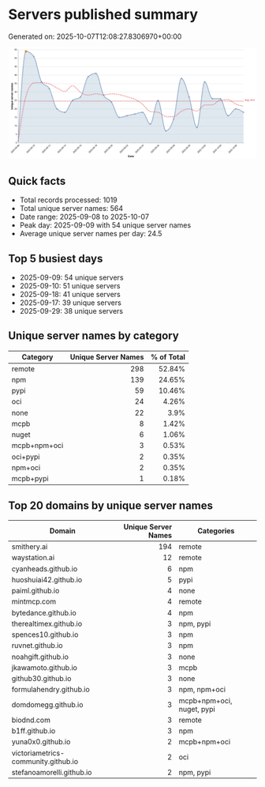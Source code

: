 # Servers published summary

Generated on: 2025-10-07T12:08:27.8306970+00:00

![Unique servers per day](servers-per-day.svg)

## Quick facts
- Total records processed: 1019
- Total unique server names: 564
- Date range: 2025-09-08 to 2025-10-07
- Peak day: 2025-09-09 with 54 unique server names
- Average unique server names per day: 24.5

## Top 5 busiest days
- 2025-09-09: 54 unique servers
- 2025-09-10: 51 unique servers
- 2025-09-18: 41 unique servers
- 2025-09-17: 39 unique servers
- 2025-09-29: 38 unique servers

## Unique server names by category

| Category | Unique Server Names | % of Total |
|----------|---------------------:|-----------:|
| remote | 298 | 52.84% |
| npm | 139 | 24.65% |
| pypi | 59 | 10.46% |
| oci | 24 | 4.26% |
| none | 22 | 3.9% |
| mcpb | 8 | 1.42% |
| nuget | 6 | 1.06% |
| mcpb+npm+oci | 3 | 0.53% |
| oci+pypi | 2 | 0.35% |
| npm+oci | 2 | 0.35% |
| mcpb+pypi | 1 | 0.18% |

## Top 20 domains by unique server names

| Domain | Unique Server Names | Categories |
|--------|---------------------:|------------|
| smithery.ai | 194 | remote |
| waystation.ai | 12 | remote |
| cyanheads.github.io | 6 | npm |
| huoshuiai42.github.io | 5 | pypi |
| paiml.github.io | 4 | none |
| mintmcp.com | 4 | remote |
| bytedance.github.io | 4 | npm |
| therealtimex.github.io | 3 | npm, pypi |
| spences10.github.io | 3 | npm |
| ruvnet.github.io | 3 | npm |
| noahgift.github.io | 3 | none |
| jkawamoto.github.io | 3 | mcpb |
| github30.github.io | 3 | none |
| formulahendry.github.io | 3 | npm, npm+oci |
| domdomegg.github.io | 3 | mcpb+npm+oci, nuget, pypi |
| biodnd.com | 3 | remote |
| b1ff.github.io | 3 | npm |
| yuna0x0.github.io | 2 | mcpb+npm+oci |
| victoriametrics-community.github.io | 2 | oci |
| stefanoamorelli.github.io | 2 | npm, pypi |
